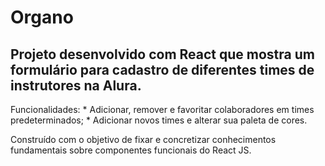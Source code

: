 # Organo

## Projeto desenvolvido com React que mostra um formulário para cadastro de diferentes times de instrutores na Alura.

Funcionalidades: * Adicionar, remover e favoritar colaboradores em times predeterminados;
                 * Adicionar novos times e alterar sua paleta de cores.

Construído com o objetivo de fixar e concretizar conhecimentos fundamentais sobre componentes funcionais do React JS.
